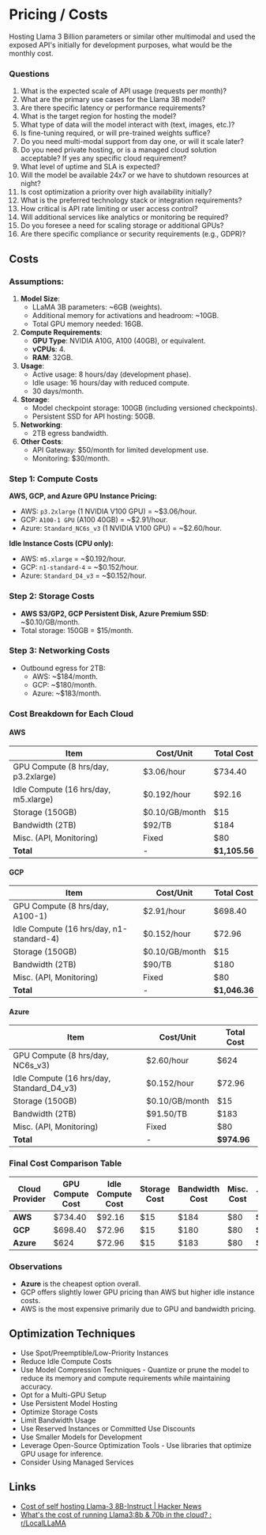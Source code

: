 # Pricing / Costs

Hosting Llama 3 Billion parameters or similar other multimodal  and used the exposed API's initially for development purposes, what would be the monthly cost.

### Questions

1. What is the expected scale of API usage (requests per month)?
2. What are the primary use cases for the Llama 3B model?
3. Are there specific latency or performance requirements?
4. What is the target region for hosting the model?
5. What type of data will the model interact with (text, images, etc.)?
6. Is fine-tuning required, or will pre-trained weights suffice?
7. Do you need multi-modal support from day one, or will it scale later?
8. Do you need private hosting, or is a managed cloud solution acceptable? If yes any specific cloud requirement?
9. What level of uptime and SLA is expected?
10. Will the model be available 24x7 or we have to shutdown resources at night?
11. Is cost optimization a priority over high availability initially?
12. What is the preferred technology stack or integration requirements?
13. How critical is API rate limiting or user access control?
14. Will additional services like analytics or monitoring be required?
15. Do you foresee a need for scaling storage or additional GPUs?
16. Are there specific compliance or security requirements (e.g., GDPR)?

## Costs

### Assumptions:

1. **Model Size**:
    - LLaMA 3B parameters: ~6GB (weights).
    - Additional memory for activations and headroom: ~10GB.
    - Total GPU memory needed: 16GB.
2. **Compute Requirements**:
    - **GPU Type**: NVIDIA A10G, A100 (40GB), or equivalent.
    - **vCPUs**: 4.
    - **RAM**: 32GB.
3. **Usage**:
    - Active usage: 8 hours/day (development phase).
    - Idle usage: 16 hours/day with reduced compute.
    - 30 days/month.
4. **Storage**:
    - Model checkpoint storage: 100GB (including versioned checkpoints).
    - Persistent SSD for API hosting: 50GB.
5. **Networking**:
    - 2TB egress bandwidth.
6. **Other Costs**:
    - API Gateway: $50/month for limited development use.
    - Monitoring: $30/month.

### Step 1: Compute Costs

**AWS, GCP, and Azure GPU Instance Pricing:**

- AWS: `p3.2xlarge` (1 NVIDIA V100 GPU) = ~$3.06/hour.
- GCP: `A100-1 GPU` (A100 40GB) = ~$2.91/hour.
- Azure: `Standard_NC6s_v3` (1 NVIDIA V100 GPU) = ~$2.60/hour.

**Idle Instance Costs (CPU only):**

- AWS: `m5.xlarge` = ~$0.192/hour.
- GCP: `n1-standard-4` = ~$0.152/hour.
- Azure: `Standard_D4_v3` = ~$0.152/hour.

### Step 2: Storage Costs

- **AWS S3/GP2, GCP Persistent Disk, Azure Premium SSD**: ~$0.10/GB/month.
- Total storage: 150GB = $15/month.

### Step 3: Networking Costs

- Outbound egress for 2TB:
    - AWS: ~$184/month.
    - GCP: ~$180/month.
    - Azure: ~$183/month.

### Cost Breakdown for Each Cloud

#### AWS

|Item|Cost/Unit|Total Cost|
|---|---|---|
|GPU Compute (8 hrs/day, p3.2xlarge)|$3.06/hour|$734.40|
|Idle Compute (16 hrs/day, m5.xlarge)|$0.192/hour|$92.16|
|Storage (150GB)|$0.10/GB/month|$15|
|Bandwidth (2TB)|$92/TB|$184|
|Misc. (API, Monitoring)|Fixed|$80|
|**Total**|-|**$1,105.56**|

#### GCP

|Item|Cost/Unit|Total Cost|
|---|---|---|
|GPU Compute (8 hrs/day, A100-1)|$2.91/hour|$698.40|
|Idle Compute (16 hrs/day, n1-standard-4)|$0.152/hour|$72.96|
|Storage (150GB)|$0.10/GB/month|$15|
|Bandwidth (2TB)|$90/TB|$180|
|Misc. (API, Monitoring)|Fixed|$80|
|**Total**|-|**$1,046.36**|

#### Azure

|Item|Cost/Unit|Total Cost|
|---|---|---|
|GPU Compute (8 hrs/day, NC6s_v3)|$2.60/hour|$624|
|Idle Compute (16 hrs/day, Standard_D4_v3)|$0.152/hour|$72.96|
|Storage (150GB)|$0.10/GB/month|$15|
|Bandwidth (2TB)|$91.50/TB|$183|
|Misc. (API, Monitoring)|Fixed|$80|
|**Total**|-|**$974.96**|

### Final Cost Comparison Table

|Cloud Provider|GPU Compute Cost|Idle Compute Cost|Storage Cost|Bandwidth Cost|Misc. Cost|**Total Cost**|
|---|---|---|---|---|---|---|
|**AWS**|$734.40|$92.16|$15|$184|$80|**$1,105.56**|
|**GCP**|$698.40|$72.96|$15|$180|$80|**$1,046.36**|
|**Azure**|$624|$72.96|$15|$183|$80|**$974.96**|

### Observations

- **Azure** is the cheapest option overall.
- GCP offers slightly lower GPU pricing than AWS but higher idle instance costs.
- AWS is the most expensive primarily due to GPU and bandwidth pricing.

## Optimization Techniques

- Use Spot/Preemptible/Low-Priority Instances
- Reduce Idle Compute Costs
- Use Model Compression Techniques - Quantize or prune the model to reduce its memory and compute requirements while maintaining accuracy.
- Opt for a Multi-GPU Setup
- Use Persistent Model Hosting
- Optimize Storage Costs
- Limit Bandwidth Usage
- Use Reserved Instances or Committed Use Discounts
- Use Smaller Models for Development
- Leverage Open-Source Optimization Tools - Use libraries that optimize GPU usage for inference.
- Consider Using Managed Services

## Links

- [Cost of self hosting Llama-3 8B-Instruct \| Hacker News](https://news.ycombinator.com/item?id=40681784)
- [What's the cost of running Llama3:8b & 70b in the cloud? : r/LocalLLaMA](https://www.reddit.com/r/LocalLLaMA/comments/1cpgxtb/whats_the_cost_of_running_llama38b_70b_in_the/)
